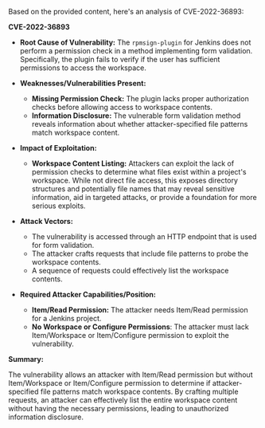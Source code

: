Based on the provided content, here's an analysis of CVE-2022-36893:

**CVE-2022-36893**

*   **Root Cause of Vulnerability:** The `rpmsign-plugin` for Jenkins does not perform a permission check in a method implementing form validation. Specifically, the plugin fails to verify if the user has sufficient permissions to access the workspace.

*   **Weaknesses/Vulnerabilities Present:**
    *   **Missing Permission Check:** The plugin lacks proper authorization checks before allowing access to workspace contents.
    *   **Information Disclosure:** The vulnerable form validation method reveals information about whether attacker-specified file patterns match workspace content.

*   **Impact of Exploitation:**
    *   **Workspace Content Listing:** Attackers can exploit the lack of permission checks to determine what files exist within a project's workspace. While not direct file access, this exposes directory structures and potentially file names that may reveal sensitive information, aid in targeted attacks, or provide a foundation for more serious exploits.

*  **Attack Vectors:**
    *   The vulnerability is accessed through an HTTP endpoint that is used for form validation.
    *   The attacker crafts requests that include file patterns to probe the workspace contents.
    *   A sequence of requests could effectively list the workspace contents.

*   **Required Attacker Capabilities/Position:**
    *   **Item/Read Permission:** The attacker needs Item/Read permission for a Jenkins project.
    *   **No Workspace or Configure Permissions**: The attacker must lack Item/Workspace or Item/Configure permission to exploit the vulnerability.

**Summary:**

The vulnerability allows an attacker with Item/Read permission but without Item/Workspace or Item/Configure permission to determine if attacker-specified file patterns match workspace contents. By crafting multiple requests, an attacker can effectively list the entire workspace content without having the necessary permissions, leading to unauthorized information disclosure.